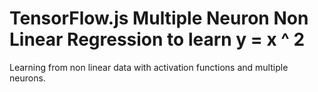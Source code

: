 TensorFlow.js Multiple Neuron Non Linear Regression to learn y = x ^ 2
=================

Learning from non linear data with activation functions and multiple neurons.